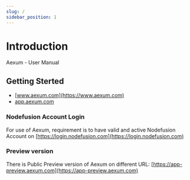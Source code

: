 ```yaml
---
slug: /
sidebar_position: 1
---
```


# Introduction

Aexum - User Manual

## Getting Sterted

* [www.aexum.com](https://www.aexum.com)
* [app.aexum.com](https://app.aexum.com)

### Nodefusion Account Login

For use of Aexum, requirement is to have valid and active Nodefusion Account on [https://login.nodefusion.com](https://login.nodefusion.com)

### Preview version

There is Public Preview version of Aexum on different URL: [https://app-preview.aexum.com](https://app-preview.aexum.com)

